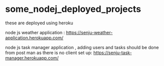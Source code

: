 # some_nodej_deployed_projects

these are deployed using heroku

node js weather application : https://senju-weather-application.herokuapp.com/

node js task manager application , adding users and tasks should be done from post man as there is no client set up: https://senju-task-manager.herokuapp.com/
